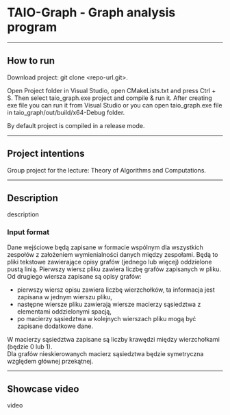 ﻿# TAIO-Graph - Graph analysis program

---

## How to run
Download project: git clone <repo-url.git>. 

Open Project folder in Visual Studio, open CMakeLists.txt and press Ctrl + S.
Then select taio_graph.exe project and compile & run it.
After creating exe file you can run it from Visual Studio or you can 
open taio_graph.exe file in taio_graph/out/build/x64-Debug folder.

By default project is compiled in a release mode.

---

## Project intentions
Group project for the lecture: Theory of Algorithms and Computations.

---

## Description
description

### Input format
Dane wejściowe będą zapisane w formacie wspólnym dla wszystkich zespołów z założeniem wymienialności danych między zespołami. 
Będą to pliki tekstowe zawierające opisy grafów (jednego lub więcej) oddzielone pustą linią. 
Pierwszy wiersz pliku zawiera liczbę grafów zapisanych w pliku. Od drugiego wiersza zapisane są opisy grafów:  
- pierwszy wiersz opisu zawiera liczbę wierzchołków, ta informacja jest zapisana w jednym wierszu pliku,  
- następne wiersze pliku zawierają wiersze macierzy sąsiedztwa z elementami oddzielonymi spacją,  
- po macierzy sąsiedztwa w kolejnych wierszach pliku mogą być zapisane dodatkowe dane.  
  
W macierzy sąsiedztwa zapisane są liczby krawędzi między wierzchołkami (będzie 0 lub 1).  
Dla grafów nieskierowanych macierz sąsiedztwa będzie symetryczna względem głównej przekątnej.  

---

## Showcase video
video